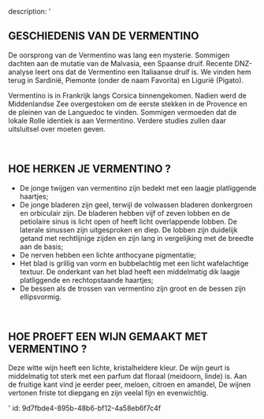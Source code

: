 description: '<h2 class="text-base md:text-lg">GESCHIEDENIS VAN DE VERMENTINO</h2><p>De oorsprong van de Vermentino was lang een mysterie. Sommigen dachten aan de mutatie van de Malvasia, een Spaanse druif. Recente DNZ-analyse leert ons dat de Vermentino een Italiaanse druif is. We vinden hem terug in Sardinië, Piemonte (onder de naam Favorita) en Ligurië (Pigato).&nbsp;</p><p>Vermentino is in Frankrijk langs Corsica binnengekomen. Nadien werd de Middenlandse Zee overgestoken om de eerste stekken in de Provence en de pleinen van de Languedoc te vinden. Sommigen vermoeden dat de lokale Rolle identiek is aan Vermentino. Verdere studies zullen daar uitsluitsel over moeten geven.</p><p><br></p><h2 class="text-base md:text-lg">HOE HERKEN JE VERMENTINO ?</h2><ul><li>De jonge twijgen van vermentino zijn bedekt met een laagje platliggende haartjes;<br></li><li>De jonge bladeren zijn geel, terwijl de volwassen bladeren donkergroen en orbiculair zijn. De bladeren hebben vijf of zeven lobben en de petiolaire sinus is licht open of heeft licht overlappende lobben. De laterale sinussen zijn uitgesproken en diep. De lobben zijn duidelijk getand met rechtlijnige zijden en zijn lang in vergelijking met de breedte aan de basis;<br></li><li>De nerven hebben een lichte anthocyane pigmentatie;<br></li><li>Het blad is grillig van vorm en bubbelachtig met een licht wafelachtige textuur. De onderkant van het blad heeft een middelmatig dik laagje platliggende en rechtopstaande haartjes;<br></li><li>De bessen als de trossen van vermentino zijn groot en de bessen zijn ellipsvormig.<br></li></ul><p><br></p><h2 class="text-base md:text-lg">HOE PROEFT EEN WIJN GEMAAKT MET VERMENTINO ?</h2><p>Deze witte wijn heeft een lichte, kristalheldere kleur. De wijn geurt is middelmatig tot sterk met een parfum dat floraal (meidoorn, linde) is. Aan de fruitige kant vind je eerder peer, meloen, citroen en amandel, De wijnen vertonen friste tot diepgang en zijn veelal fijn en evenwichtig.</p>'
id: 9d7fbde4-895b-48b6-bf12-4a58eb6f7c4f
